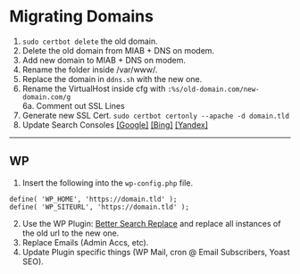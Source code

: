 # Migrating Domains

1. `sudo certbot delete` the old domain.  
2. Delete the old domain from MIAB + DNS on modem.  
3. Add new domain to MIAB + DNS on modem.  
4. Rename the folder inside /var/www/.  
5. Replace the domain in `ddns.sh` with the new one.  
6. Rename the VirtualHost inside cfg with `:%s/old-domain.com/new-domain.com/g`  
6a. Comment out SSL Lines  
7. Generate new SSL Cert. `sudo certbot certonly --apache -d domain.tld`  
8. Update Search Consoles [[Google]](https://search.google.com/search-console) [[Bing]](https://www.bing.com/webmaster/home/mysites) [[Yandex]](https://webmaster.yandex.com/sites/add/)  

---

## WP

1. Insert the following into the `wp-config.php` file.

```
define( 'WP_HOME', 'https://domain.tld' );
define( 'WP_SITEURL', 'https://domain.tld' );
```

2. Use the WP Plugin: [Better Search Replace](https://wordpress.org/plugins/better-search-replace) and replace all instances of the old url to the new one.  
3. Replace Emails (Admin Accs, etc).  
4. Update Plugin specific things (WP Mail, cron @ Email Subscribers, Yoast SEO).  

